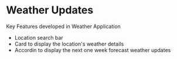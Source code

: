 # Weather Updates

Key Features developed in Weather Application

- Location search bar
- Card to display the location's weather details
- Accordin to display the next one week forecast weather updates
